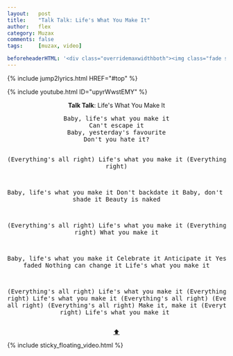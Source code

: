 ```yaml
---
layout:   post
title:    "Talk Talk: Life's What You Make It"
author:   flex
category: Muzax
comments: false
tags:     [muzax, video]

beforeheaderHTML: '<div class="overridemaxwidthboth"><img class="fade shadow" id="fadeimg1" onload="document.getElementById(''fadeimg1'').style.opacity=''1''" style="" src="images/TalkTalk/MarkHollis.jpg"></div>'
---
```


{% include jump2lyrics.html HREF="#top" %}

{% include youtube.html ID="upyrWwstEMY" %}

<!-- break -->

<a id="top"></a>
<div id="lyrics"><div class="lyricsheader" style=""><p><center><b>Talk Talk</b>: Life's What You Make It</center></p></div>
<center><pre>
Baby, life's what you make it
Can't escape it
Baby, yesterday's favourite
Don't you hate it?

(Everything's all right)
Life's what you make it
(Everything's all right)

Baby, life's what you make it
Don't backdate it
Baby, don't try to shade it
Beauty is naked

(Everything's all right)
Life's what you make it
(Everything's all right)
What you make it

Baby, life's what you make it
Celebrate it
Anticipate it
Yesterday's faded
Nothing can change it
Life's what you make it

(Everything's all right)
Life's what you make it
(Everything's all right)
Life's what you make it
(Everything's all right)
(Everything's all right)
(Everything's all right)
Make it, make it
(Everything's all right)
Life's what you make it
</pre>
<a href="#top">⬆</a></center></div>

<div class="sticky_floating_video"></div>
{% include sticky_floating_video.html %}